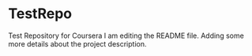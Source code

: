 # TestRepo
Test Repository for Coursera
I am editing the README file. Adding some more details about the project description.
